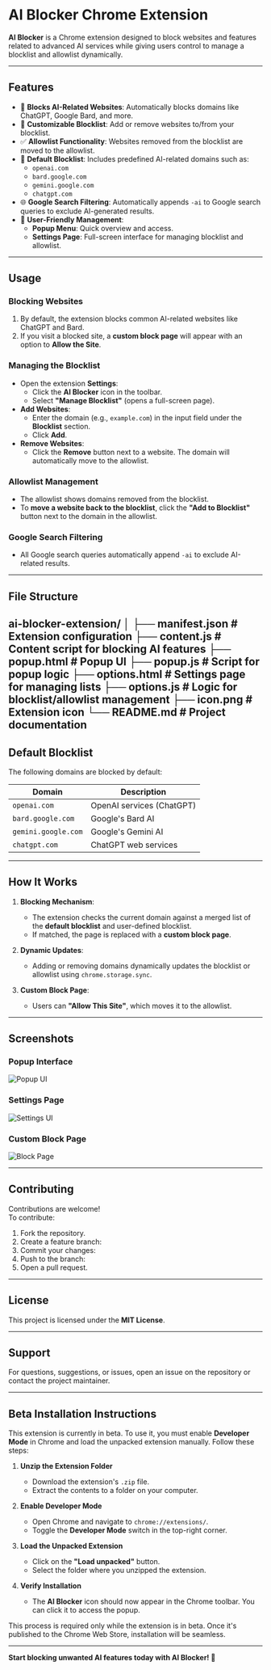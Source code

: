 # **AI Blocker Chrome Extension**

**AI Blocker** is a Chrome extension designed to block websites and features related to advanced AI services while giving users control to manage a blocklist and allowlist dynamically.

---

## **Features**

- 🚫 **Blocks AI-Related Websites**: Automatically blocks domains like ChatGPT, Google Bard, and more.
- 📝 **Customizable Blocklist**: Add or remove websites to/from your blocklist.
- ✅ **Allowlist Functionality**: Websites removed from the blocklist are moved to the allowlist.
- 🔄 **Default Blocklist**: Includes predefined AI-related domains such as:
   - `openai.com`
   - `bard.google.com`
   - `gemini.google.com`
   - `chatgpt.com`
- 🌐 **Google Search Filtering**: Automatically appends `-ai` to Google search queries to exclude AI-generated results.
- 🔧 **User-Friendly Management**:
   - **Popup Menu**: Quick overview and access.
   - **Settings Page**: Full-screen interface for managing blocklist and allowlist.

---

## **Usage**

### **Blocking Websites**

1. By default, the extension blocks common AI-related websites like ChatGPT and Bard.
2. If you visit a blocked site, a **custom block page** will appear with an option to **Allow the Site**.

### **Managing the Blocklist**

- Open the extension **Settings**:
   - Click the **AI Blocker** icon in the toolbar.
   - Select **"Manage Blocklist"** (opens a full-screen page).
- **Add Websites**:
   - Enter the domain (e.g., `example.com`) in the input field under the **Blocklist** section.
   - Click **Add**.
- **Remove Websites**:
   - Click the **Remove** button next to a website. The domain will automatically move to the allowlist.

### **Allowlist Management**

- The allowlist shows domains removed from the blocklist.
- To **move a website back to the blocklist**, click the **"Add to Blocklist"** button next to the domain in the allowlist.

### **Google Search Filtering**

- All Google search queries automatically append `-ai` to exclude AI-related results.

---

## **File Structure**
ai-blocker-extension/
│
├── manifest.json         # Extension configuration
├── content.js            # Content script for blocking AI features
├── popup.html            # Popup UI
├── popup.js              # Script for popup logic
├── options.html          # Settings page for managing lists
├── options.js            # Logic for blocklist/allowlist management
├── icon.png              # Extension icon
└── README.md             # Project documentation
---

## **Default Blocklist**

The following domains are blocked by default:

| Domain              | Description                  |
|---------------------|------------------------------|
| `openai.com`        | OpenAI services (ChatGPT)    |
| `bard.google.com`   | Google's Bard AI             |
| `gemini.google.com` | Google's Gemini AI           |
| `chatgpt.com`       | ChatGPT web services         |

---

## **How It Works**

1. **Blocking Mechanism**:
   - The extension checks the current domain against a merged list of the **default blocklist** and user-defined blocklist.
   - If matched, the page is replaced with a **custom block page**.

2. **Dynamic Updates**:
   - Adding or removing domains dynamically updates the blocklist or allowlist using `chrome.storage.sync`.

3. **Custom Block Page**:
   - Users can **"Allow This Site"**, which moves it to the allowlist.

---

## **Screenshots**

### **Popup Interface**
![Popup UI](https://via.placeholder.com/300x200?text=Popup+UI)

### **Settings Page**
![Settings UI](https://via.placeholder.com/600x400?text=Settings+Page)

### **Custom Block Page**
![Block Page](https://via.placeholder.com/600x400?text=Custom+Block+Page)

---

## **Contributing**

Contributions are welcome!  
To contribute:

1. Fork the repository.
2. Create a feature branch:
3. Commit your changes:
4. Push to the branch:
5. Open a pull request.

---

## **License**

This project is licensed under the **MIT License**.

---

## **Support**

For questions, suggestions, or issues, open an issue on the repository or contact the project maintainer.

---

## **Beta Installation Instructions**

This extension is currently in beta. To use it, you must enable **Developer Mode** in Chrome and load the unpacked extension manually. Follow these steps:

1. **Unzip the Extension Folder**  
   - Download the extension's `.zip` file.
   - Extract the contents to a folder on your computer.

2. **Enable Developer Mode**  
   - Open Chrome and navigate to `chrome://extensions/`.
   - Toggle the **Developer Mode** switch in the top-right corner.

3. **Load the Unpacked Extension**  
   - Click on the **"Load unpacked"** button.
   - Select the folder where you unzipped the extension.

4. **Verify Installation**  
   - The **AI Blocker** icon should now appear in the Chrome toolbar. You can click it to access the popup.

This process is required only while the extension is in beta. Once it's published to the Chrome Web Store, installation will be seamless.

---

**Start blocking unwanted AI features today with AI Blocker! 🚀**
